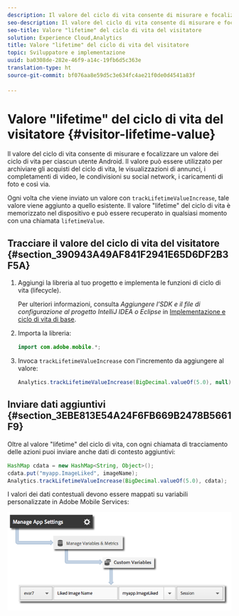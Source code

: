 ```yaml
---
description: Il valore del ciclo di vita consente di misurare e focalizzare un valore dei ciclo di vita per ciascun utente Android. Il valore può essere utilizzato per archiviare gli acquisti del ciclo di vita, le visualizzazioni di annunci, i completamenti di video, le condivisioni su social network, i caricamenti di foto e così via.
seo-description: Il valore del ciclo di vita consente di misurare e focalizzare un valore dei ciclo di vita per ciascun utente Android. Il valore può essere utilizzato per archiviare gli acquisti del ciclo di vita, le visualizzazioni di annunci, i completamenti di video, le condivisioni su social network, i caricamenti di foto e così via.
seo-title: Valore "lifetime" del ciclo di vita del visitatore
solution: Experience Cloud,Analytics
title: Valore "lifetime" del ciclo di vita del visitatore
topic: Sviluppatore e implementazione
uuid: ba0308de-282e-46f9-a14c-19fb6d5c363e
translation-type: ht
source-git-commit: bf076aa8e59d5c3e634fc4ae21f0de0d4541a83f

---
```



# Valore "lifetime" del ciclo di vita del visitatore {#visitor-lifetime-value}

Il valore del ciclo di vita consente di misurare e focalizzare un valore dei ciclo di vita per ciascun utente Android. Il valore può essere utilizzato per archiviare gli acquisti del ciclo di vita, le visualizzazioni di annunci, i completamenti di video, le condivisioni su social network, i caricamenti di foto e così via.

Ogni volta che viene inviato un valore con `trackLifetimeValueIncrease`, tale valore viene aggiunto a quello esistente. Il valore "lifetime" del ciclo di vita è memorizzato nel dispositivo e può essere recuperato in qualsiasi momento con una chiamata `lifetimeValue`.

## Tracciare il valore del ciclo di vita del visitatore {#section_390943A49AF841F2941E65D6DF2B3F5A}

1. Aggiungi la libreria al tuo progetto e implementa le funzioni di ciclo di vita (lifecycle).

   Per ulteriori informazioni, consulta *Aggiungere l’SDK e il file di configurazione al progetto IntelliJ IDEA o Eclipse* in [Implementazione e ciclo di vita di base](/help/android/getting-started/dev-qs.md).
1. Importa la libreria:

   ```java
   import com.adobe.mobile.*;
   ```

1. Invoca `trackLifetimeValueIncrease` con l'incremento da aggiungere al valore:

   ```java
   Analytics.trackLifetimeValueIncrease(BigDecimal.valueOf(5.0), null);
   ```

## Inviare dati aggiuntivi {#section_3EBE813E54A24F6FB669B2478B5661F9}

Oltre al valore "lifetime" del ciclo di vita, con ogni chiamata di tracciamento delle azioni puoi inviare anche dati di contesto aggiuntivi:

```java
HashMap cdata = new HashMap<String, Object>(); 
cdata.put("myapp.ImageLiked", imageName); 
Analytics.trackLifetimeValueIncrease(BigDecimal.valueOf(5.0), cdata);
```

I valori dei dati contestuali devono essere mappati su variabili personalizzate in Adobe Mobile Services:

![](assets/map-variable-context-ltv.png)

